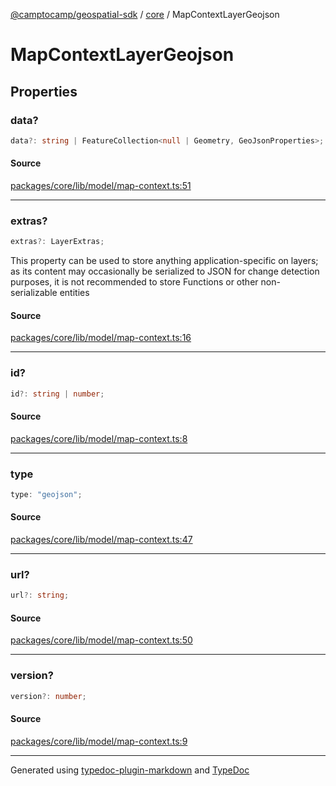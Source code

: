 [@camptocamp/geospatial-sdk](../../index.md) / [core](../index.md) / MapContextLayerGeojson

# MapContextLayerGeojson

## Properties

### data?

```ts
data?: string | FeatureCollection<null | Geometry, GeoJsonProperties>;
```

#### Source

[packages/core/lib/model/map-context.ts:51](https://github.com/jahow/geospatial-sdk/blob/dbfbbb6/packages/core/lib/model/map-context.ts#L51)

***

### extras?

```ts
extras?: LayerExtras;
```

This property can be used to store anything application-specific on layers; as its content may occasionally
be serialized to JSON for change detection purposes, it is not recommended to store Functions or other
non-serializable entities

#### Source

[packages/core/lib/model/map-context.ts:16](https://github.com/jahow/geospatial-sdk/blob/dbfbbb6/packages/core/lib/model/map-context.ts#L16)

***

### id?

```ts
id?: string | number;
```

#### Source

[packages/core/lib/model/map-context.ts:8](https://github.com/jahow/geospatial-sdk/blob/dbfbbb6/packages/core/lib/model/map-context.ts#L8)

***

### type

```ts
type: "geojson";
```

#### Source

[packages/core/lib/model/map-context.ts:47](https://github.com/jahow/geospatial-sdk/blob/dbfbbb6/packages/core/lib/model/map-context.ts#L47)

***

### url?

```ts
url?: string;
```

#### Source

[packages/core/lib/model/map-context.ts:50](https://github.com/jahow/geospatial-sdk/blob/dbfbbb6/packages/core/lib/model/map-context.ts#L50)

***

### version?

```ts
version?: number;
```

#### Source

[packages/core/lib/model/map-context.ts:9](https://github.com/jahow/geospatial-sdk/blob/dbfbbb6/packages/core/lib/model/map-context.ts#L9)

***

Generated using [typedoc-plugin-markdown](https://www.npmjs.com/package/typedoc-plugin-markdown) and [TypeDoc](https://typedoc.org/)
